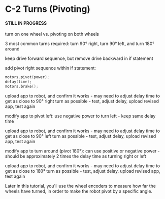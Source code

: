 # C-2 Turns \(Pivoting\)

#### **STILL IN PROGRESS**

turn on one wheel vs. pivoting on both wheels

3 most common turns required:  turn 90° right, turn 90° left, and turn 180° around

keep drive forward sequence, but remove drive backward in if statement

add pivot right sequence within if statement:

```cpp
motors.pivot(power);
delay(time);
motors.brake();
```

upload app to robot, and confirm it works - may need to adjust delay time to get as close to 90° right turn as possible - test, adjust delay, upload revised app, test again

modify app to pivot left:  use negative power to turn left - keep same delay time

upload app to robot, and confirm it works - may need to adjust delay time to get as close to 90° left turn as possible - test, adjust delay, upload revised app, test again

modify app to turn around \(pivot 180°\):  can use positive or negative power - should be approximately 2 times the delay time as turning right or left

upload app to robot, and confirm it works - may need to adjust delay time to get as close to 180° turn as possible - test, adjust delay, upload revised app, test again

Later in this tutorial, you'll use the wheel encoders to measure how far the wheels have turned, in order to make the robot pivot by a specific angle.

